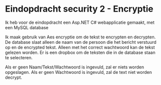 # Eindopdracht security 2 - Encryptie

Ik heb voor de eindopdracht een Asp.NET C# webapplicatie gemaakt, met een MySQL database

Ik maak gebruik van Aes encryptie om de tekst te encrypten en decrypten.
De database slaat alleen de naam van de persoon die het bericht verstuurd op en de encrypted tekst. Alleen met het correct wachtwoord kan de tekst gelezen worden.
Er is een dropbox om de teksten die in de database staan te selecteren.

Als er geen Naam/Tekst/Wachtwoord is ingevuld, zal er niets worden opgeslagen.
Als er geen Wachtwoord is ingevuld, zal de text niet worden decrypt.
